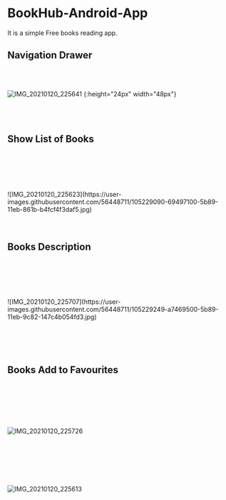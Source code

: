 # BookHub-Android-App

It is a simple Free books reading app.

<h2>Navigation Drawer</h2>
<br>
<br>

![IMG_20210120_225641](https://user-images.githubusercontent.com/56448711/105228755-f3dda080-5b88-11eb-8ccb-5f88e78c22aa.jpg) {:height="24px" width="48px"}
<br>
<br>
<br>
<br>

<h2>Show List of Books</h2>
<br>
<br>
<br>
<br>
<br>
![IMG_20210120_225623](https://user-images.githubusercontent.com/56448711/105229090-69497100-5b89-11eb-861b-b4fcf4f3daf5.jpg)

<br>
<br>
<br>
<h2>Books Description</h2>
<br>
<br>
<br>
<br>
<br>
![IMG_20210120_225707](https://user-images.githubusercontent.com/56448711/105229249-a7469500-5b89-11eb-9c82-147c4b054fd3.jpg)

<br>
<br>
<br>
<br>
<br>

<h2>Books Add to Favourites</h2>

<br>
<br>
<br>
<br>
<br>

![IMG_20210120_225726](https://user-images.githubusercontent.com/56448711/105229320-c6ddbd80-5b89-11eb-8956-db8184fb1534.jpg)

<br>
<br>
<br>
<br>
<br>

![IMG_20210120_225613](https://user-images.githubusercontent.com/56448711/105229412-e70d7c80-5b89-11eb-975e-285cd453742e.jpg)
